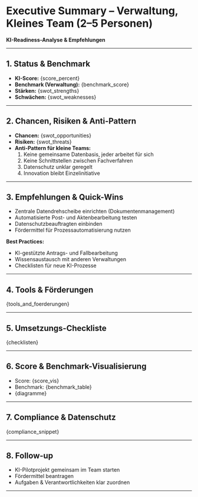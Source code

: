 # Executive Summary – Verwaltung, Kleines Team (2–5 Personen)

**KI-Readiness-Analyse & Empfehlungen**

---

## 1. Status & Benchmark

- **KI-Score:** {score_percent}
- **Benchmark (Verwaltung):** {benchmark_score}
- **Stärken:** {swot_strengths}
- **Schwächen:** {swot_weaknesses}

---

## 2. Chancen, Risiken & Anti-Pattern

- **Chancen:** {swot_opportunities}
- **Risiken:** {swot_threats}
- **Anti-Pattern für kleine Teams:**  
  1. Keine gemeinsame Datenbasis, jeder arbeitet für sich  
  2. Keine Schnittstellen zwischen Fachverfahren  
  3. Datenschutz unklar geregelt  
  4. Innovation bleibt Einzelinitiative

---

## 3. Empfehlungen & Quick-Wins

- Zentrale Datendrehscheibe einrichten (Dokumentenmanagement)  
- Automatisierte Post- und Aktenbearbeitung testen  
- Datenschutzbeauftragten einbinden  
- Fördermittel für Prozessautomatisierung nutzen

**Best Practices:**  
- KI-gestützte Antrags- und Fallbearbeitung  
- Wissensaustausch mit anderen Verwaltungen  
- Checklisten für neue KI-Prozesse

---

## 4. Tools & Förderungen

{tools_and_foerderungen}

---

## 5. Umsetzungs-Checkliste

{checklisten}

---

## 6. Score & Benchmark-Visualisierung

- Score: {score_vis}
- Benchmark: {benchmark_table}
- {diagramme}

---

## 7. Compliance & Datenschutz

{compliance_snippet}

---

## 8. Follow-up

- KI-Pilotprojekt gemeinsam im Team starten  
- Fördermittel beantragen  
- Aufgaben & Verantwortlichkeiten klar zuordnen

---
